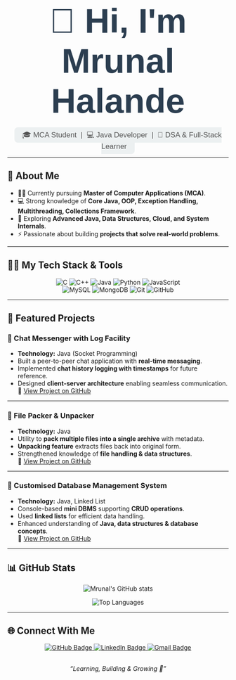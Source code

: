 <h1 align="center">
  <span style="
    font-size: 2.8em;
    font-weight: 900;
    color: #2c3e50;
    font-family: Arial, Helvetica, sans-serif;
  ">
    👋 Hi, I'm Mrunal Halande
  </span>
</h1>

<p align="center">
  <span style="
    font-size: 1.2em;
    color: #555;
    background: #ecf0f1;
    padding: 8px 18px;
    border-radius: 8px;
    font-family: Verdana, Geneva, sans-serif;
  ">
    🎓 MCA Student &nbsp;|&nbsp; 💻 Java Developer &nbsp;|&nbsp; 🚀 DSA & Full-Stack Learner
  </span>
</p>

---

## 🚀 About Me  

- 👨‍🎓 Currently pursuing **Master of Computer Applications (MCA)**.  
- 💻 Strong knowledge of **Core Java, OOP, Exception Handling, Multithreading, Collections Framework**.  
- 🌱 Exploring **Advanced Java, Data Structures, Cloud, and System Internals**.  
- ⚡ Passionate about building **projects that solve real-world problems**.  

---

## 👨‍💻 My Tech Stack & Tools  

<div align="center">
  <img src="https://img.shields.io/badge/C-00599C?style=for-the-badge&logo=c&logoColor=white" alt="C"/>
  <img src="https://img.shields.io/badge/C%2B%2B-00599C?style=for-the-badge&logo=c%2B%2B&logoColor=white" alt="C++"/>
  <img src="https://img.shields.io/badge/Java-ED8B00?style=for-the-badge&logo=java&logoColor=white" alt="Java"/>
  <img src="https://img.shields.io/badge/Python-3776AB?style=for-the-badge&logo=python&logoColor=white" alt="Python"/>
  <img src="https://img.shields.io/badge/JavaScript-F7DF1E?style=for-the-badge&logo=javascript&logoColor=black" alt="JavaScript"/>
  <br>
  <img src="https://img.shields.io/badge/MySQL-4479A1?style=for-the-badge&logo=mysql&logoColor=white" alt="MySQL"/>
  <img src="https://img.shields.io/badge/MongoDB-47A248?style=for-the-badge&logo=mongodb&logoColor=white" alt="MongoDB"/>
  <img src="https://img.shields.io/badge/Git-F05032?style=for-the-badge&logo=git&logoColor=white" alt="Git"/>
  <img src="https://img.shields.io/badge/GitHub-181717?style=for-the-badge&logo=github&logoColor=white" alt="GitHub"/>
</div>

---

## 📌 Featured Projects  

### 🔹 Chat Messenger with Log Facility  
- **Technology:** Java (Socket Programming)  
- Built a peer-to-peer chat application with **real-time messaging**.  
- Implemented **chat history logging with timestamps** for future reference.  
- Designed **client-server architecture** enabling seamless communication.  
🔗 [View Project on GitHub](https://github.com/Mrunalhalande04/Chat-Messenger)  

---

### 🔹 File Packer & Unpacker  
- **Technology:** Java  
- Utility to **pack multiple files into a single archive** with metadata.  
- **Unpacking feature** extracts files back into original form.  
- Strengthened knowledge of **file handling & data structures**.  
🔗 [View Project on GitHub](https://github.com/Mrunalhalande04/File-Packer-and-unpacker)  

---

### 🔹 Customised Database Management System  
- **Technology:** Java, Linked List  
- Console-based **mini DBMS** supporting **CRUD operations**.  
- Used **linked lists** for efficient data handling.  
- Enhanced understanding of **Java, data structures & database concepts**.  
🔗 [View Project on GitHub](https://github.com/Mrunalhalande04/Customised-DataBase-Management-System)  

---

## 📊 GitHub Stats  

<div align="center">

![Mrunal's GitHub stats](https://github-readme-stats.vercel.app/api?username=Mrunalhalande04&show_icons=true&theme=radical)  

![Top Languages](https://github-readme-stats.vercel.app/api/top-langs/?username=Mrunalhalande04&layout=compact&theme=radical)

</div>

---

## 🌐 Connect With Me  

<div align="center">
  <a href="https://github.com/Mrunalhalande04" target="_blank">
    <img src="https://img.shields.io/badge/GitHub-100000?style=for-the-badge&logo=github&logoColor=white" alt="GitHub Badge"/>
  </a>
  <a href="https://www.linkedin.com/in/mrunal-halande" target="_blank">
    <img src="https://img.shields.io/badge/LinkedIn-0077B5?style=for-the-badge&logo=linkedin&logoColor=white" alt="LinkedIn Badge"/>
  </a>
  <a href="mailto:halandemrunal@gmail.com" target="_blank">
    <img src="https://img.shields.io/badge/Gmail-D14836?style=for-the-badge&logo=gmail&logoColor=white" alt="Gmail Badge"/>
  </a>
</div>

<br>
<p align="center">
  <em>“Learning, Building & Growing 🚀”</em>
</p>

